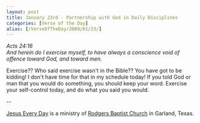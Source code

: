 ```yaml
---
layout: post
title: January 23rd - Partnership with God in Daily Disciplines
categories: [Verse of the Day]
alias: [/VerseOfTheDay/2009/01/23/]
---
```


_Acts 24:16  
And herein do I exercise myself, to have always a conscience void of
offence toward God, and toward men._

Exercise?? Who said exercise wasn't in the Bible?? You have got to
be kidding! I don't have time for that in my schedule today! If you
told God or man that you would do something, you should keep your
word. Exercise your self-control today, and do what you said you
would.

 --

<a href=http://jesuseveryday.net>Jesus Every Day</a> is a ministry of <a href=http://rodgersbaptist.net>Rodgers Baptist Church</a> in Garland, Texas.

